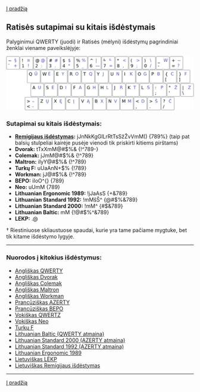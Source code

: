[Į pradžią](../README.md)


Ratisės sutapimai su kitais išdėstymais
---------------------------------------

Palyginimui QWERTY (juodi) ir Ratisės (mėlyni) išdėstymų pagrindiniai ženklai viename paveikslėjyje:

![QWERTY ir Ratisė](images/qwerty-ratise.png)


### Sutapimai su kitais išdėstymais:

- __[Remigijaus išdėstymas](images/remigijaus.png):__ jJnNkKgGlLrRtTsSžŽvVmM() {789%} (taip pat balsių stulpeliai kairėje pusėje vienodi tik priskirti kitiems pirštams)
- __Dvorak:__ tTxXmM@#$%& {!^789-}
- __Colemak:__ jJmM@#$%& {!^789}
- __Maltron:__ iIyY@#$%& {!^789}
- __Turkų F:__ uUaAnN+$% {!789}
- __Workman:__ jJ@#$%& {!^789}
- __BEPO:__ iIoO^{} {789}
- __Neo:__ uUmM {789}
- __Lithuanian Ergonomic 1989:__ !jJaAsS {+&789}
- __Lithuanian Standard 1992:__ !mMšŠ^ {@#$%&789}
- __Lithuanian Standard 2000:__ !mM^ {#$&789}
- __Lithuanian Baltic:__ mM {!@#$%^&789}
- __LEKP:__ .@

† Riestiniuose skliaustuose spaudai, kurie yra tame pačiame mygtuke, bet tik kitame išdėstymo lygyje.

--------------------------------------------------------------------

### Nuorodos į kitokius išdėstymus:

- [Angliškas QWERTY](https://en.wikipedia.org/wiki/QWERTY)
- [Angliškas Dvorak](https://en.wikipedia.org/wiki/Dvorak_keyboard_layout)
- [Angliškas Colemak](https://en.wikipedia.org/wiki/Colemak)
- [Angliškas Maltron](https://en.wikipedia.org/wiki/Maltron)
- [Angliškas Workman](https://en.wikipedia.org/wiki/Keyboard_layout#Workman)
- [Prancūziškas AZERTY](https://en.wikipedia.org/wiki/AZERTY)
- [Prancūziškas BEPO](https://en.wikipedia.org/wiki/B%C3%89PO)
- [Vokiškas QWERTZ](https://en.wikipedia.org/wiki/QWERTZ)
- [Vokiškas Neo](https://en.wikipedia.org/wiki/Neo_(keyboard_layout))
- [Turkų F](https://kbdlayout.info/KBDTUF/)
- [Lithuanian Baltic (QWERTY atmaina)](https://www.registrucentras.lt/litwin/keyboard.html)
- [Lithuanian Standard 2000 (AZERTY atmaina)](http://www.ims.mii.lt/klav/)
- [Lithuanian Standard 1992 (AZERTY atmaina)](https://www.registrucentras.lt/litwin/keyboard.html)
- [Lithuanian Ergonomic 1989](https://lekp.info/RST1092)
- [Lietuviškas LEKP](https://lekp.info/)
- [Lietuviškas Remigijaus išdėstymas](https://web.archive.org/web/20080315055411/http://pradmenes.net/tekstu_katalogas/remigijus/klaviatura.html)

--------------------------------------------------------------------

[Į pradžią](../README.md)
